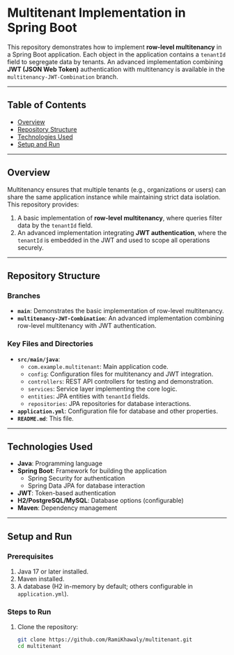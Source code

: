 # Multitenant Implementation in Spring Boot

This repository demonstrates how to implement **row-level multitenancy** in a Spring Boot application. Each object in the application contains a `tenantId` field to segregate data by tenants. An advanced implementation combining **JWT (JSON Web Token)** authentication with multitenancy is available in the `multitenancy-JWT-Combination` branch.

---

## Table of Contents

- [Overview](#overview)
- [Repository Structure](#repository-structure)
- [Technologies Used](#technologies-used)
- [Setup and Run](#setup-and-run)

---

## Overview

Multitenancy ensures that multiple tenants (e.g., organizations or users) can share the same application instance while maintaining strict data isolation. This repository provides:
1. A basic implementation of **row-level multitenancy**, where queries filter data by the `tenantId` field.
2. An advanced implementation integrating **JWT authentication**, where the `tenantId` is embedded in the JWT and used to scope all operations securely.

---

## Repository Structure

### Branches

- **`main`**: Demonstrates the basic implementation of row-level multitenancy.
- **`multitenancy-JWT-Combination`**: An advanced implementation combining row-level multitenancy with JWT authentication.

### Key Files and Directories

- **`src/main/java`**:
  - `com.example.multitenant`: Main application code.
  - `config`: Configuration files for multitenancy and JWT integration.
  - `controllers`: REST API controllers for testing and demonstration.
  - `services`: Service layer implementing the core logic.
  - `entities`: JPA entities with `tenantId` fields.
  - `repositories`: JPA repositories for database interactions.
- **`application.yml`**: Configuration file for database and other properties.
- **`README.md`**: This file.

---

## Technologies Used

- **Java**: Programming language
- **Spring Boot**: Framework for building the application
  - Spring Security for authentication
  - Spring Data JPA for database interaction
- **JWT**: Token-based authentication
- **H2/PostgreSQL/MySQL**: Database options (configurable)
- **Maven**: Dependency management

---

## Setup and Run

### Prerequisites

1. Java 17 or later installed.
2. Maven installed.
3. A database (H2 in-memory by default; others configurable in `application.yml`).

### Steps to Run

1. Clone the repository:
   ```bash
   git clone https://github.com/RamiKhawaly/multitenant.git
   cd multitenant
